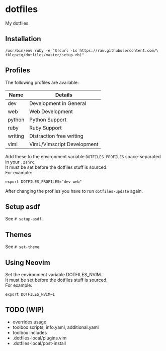 # dotfiles

My dotfiles.

## Installation

    /usr/bin/env ruby -e "$(curl -Ls https://raw.githubusercontent.com/\
    tklepzig/dotfiles/master/setup.rb)"

## Profiles

The following profiles are available:

| Name    | Details                    |
| ------- | -------------------------- |
| dev     | Development in General     |
| web     | Web Development            |
| python  | Python Support             |
| ruby    | Ruby Support               |
| writing | Distraction free writing   |
| viml    | VimL/Vimscript Development |

Add these to the environment variable `DOTFILES_PROFILES` space-separated in
your `.zshrc`.  
It must be set before the dotfiles stuff is sourced.  
For example:

    export DOTFILES_PROFILES="dev web"

After changing the profiles you have to run `dotfiles-update` again.

## Setup asdf

See `# setup-asdf`.

## Themes

See `# set-theme`.

## Using Neovim

Set the environment variable DOTFILES_NVIM.  
It must be set before the dotfiles stuff is sourced.  
For example:

    export DOTFILES_NVIM=1

## TODO (WIP)

- overrides usage
- toolbox scripts, info.yaml, additional.yaml
- toolbox includes
- .dotfiles-local/plugins.vim
- .dotfiles-local/post-install
